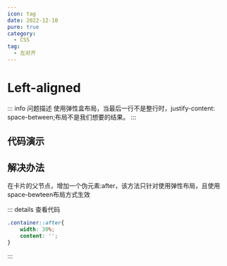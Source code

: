 ```yaml
---
icon: tag
date: 2022-12-10
pure: true
category:
  - CSS
tag:
  - 左对齐
---
```


# Left-aligned
::: info 问题描述
使用弹性盒布局，当最后一行不是整行时，justify-content: space-between;布局不是我们想要的结果。
:::

## 代码演示

<flexBewteen/>

## 解决办法


在卡片的父节点，增加一个伪元素:after，该方法只针对使用弹性布局，且使用space-bewteen布局方式生效  



::: details 查看代码
```css
.container::after{
    width: 30%;
    content: '';
}
```
:::
